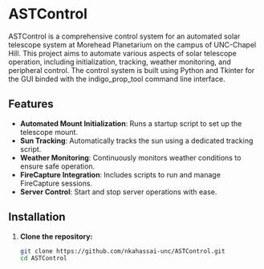 # ASTControl

ASTControl is a comprehensive control system for an automated solar telescope system at Morehead Planetarium on the campus of UNC-Chapel Hill. This project aims to automate various aspects of solar telescope operation, including initialization, tracking, weather monitoring, and peripheral control. The control system is built using Python and Tkinter for the GUI binded with the indigo_prop_tool command line interface.

## Features

- **Automated Mount Initialization**: Runs a startup script to set up the telescope mount.
- **Sun Tracking**: Automatically tracks the sun using a dedicated tracking script.
- **Weather Monitoring**: Continuously monitors weather conditions to ensure safe operation.
- **FireCapture Integration**: Includes scripts to run and manage FireCapture sessions.
- **Server Control**: Start and stop server operations with ease.

## Installation

1. **Clone the repository:**
   ```bash
   git clone https://github.com/nkahassai-unc/ASTControl.git
   cd ASTControl

